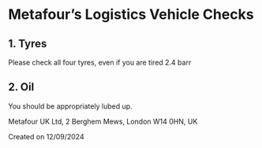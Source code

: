 # Metafour’s Logistics Vehicle Checks

## 1. Tyres
Please check all four tyres, even if you are tired 2.4 barr

## 2. Oil
You should be appropriately lubed up.

Metafour UK Ltd, 2 Berghem Mews, London W14 0HN, UK

Created on 12/09/2024
